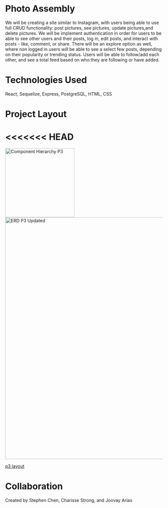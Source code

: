 # Photo Assembly
We will be creating a site similar to Instagram, with users being able to use full CRUD functionality: post pictures, see pictures, update pictures,and delete pictures. We will be implement authentication in order for users to be able to see other users and their posts, log in, edit posts, and interact with posts - like, comment, or share. There will be an explore option as well, where non logged in users will be able to see a select few posts, depending on their popularity or trending status. Users will be able to follow/add each other, and see a total feed based on who they are following or have added.

# Technologies Used
React, Sequelize, Express, PostgreSQL, HTML, CSS

# Project Layout

<<<<<<< HEAD
=======
<img width="221" alt="Component Hierarchy P3" src="https://user-images.githubusercontent.com/47332766/57645014-62ccbe80-758b-11e9-9211-3172ebef67eb.png">

<img width="773" alt="ERD P3 Updated" src="https://user-images.githubusercontent.com/47332766/57648711-32d5e900-7594-11e9-9b6b-1597501b75f4.png">

[p3 layout](https://media.git.generalassemb.ly/user/19639/files/1b3d3700-7579-11e9-857a-a43e025ae27f)

# Collaboration
Created by Stephen Chen, Charisse Strong, and Joovay Arias
